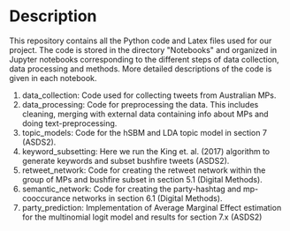 # Description

This repository contains all the Python code and Latex files used for our project. The code is stored in the directory "Notebooks" and organized in Jupyter notebooks corresponding to the different steps of data collection, data processing and methods. More detailed descriptions of the code is given in each notebook.

1. data_collection: Code used for collecting tweets from Australian MPs.
2. data_processing: Code for preprocessing the data. This includes cleaning, merging with external data containing info about MPs and doing text-preprocessing.
3. topic_models: Code for the hSBM and LDA topic model in section 7 (ASDS2).
4. keyword_subsetting: Here we run the King et. al. (2017) algorithm to generate keywords and subset bushfire tweets (ASDS2).
5. retweet_network: Code for creating the retweet network within the group of MPs and bushfire subset in section 5.1 (Digital Methods).
6. semantic_network: Code for creating the party-hashtag and mp-cooccurance networks in section 6.1 (Digital Methods).
7. party_prediction: Implementation of Average Marginal Effect estimation for the multinomial logit model and results for section 7.x (ASDS2)

